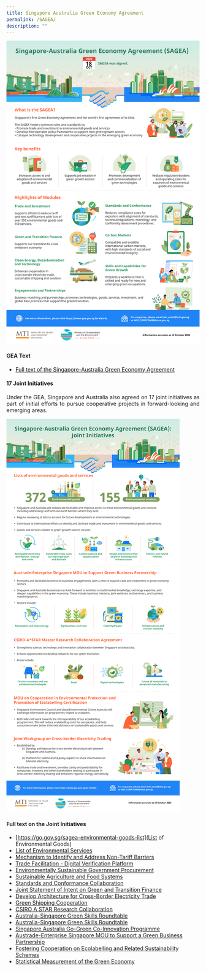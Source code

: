 ```yaml
---
title: Singapore Australia Green Economy Agreement
permalink: /SAGEA/
description: ""
---
```

![](/images/Singapore-Australia%20Green%20Economy%20Agreement%20(SAGEA)_v3.jpg)
	
#### GEA Text
* [Full text of the Singapore-Australia Green Economy Agreement](https://www.dfat.gov.au/sites/default/files/singapore-australia-gea-official-text-signed.pdf)

#### 17 Joint Initiatives
<p align = justify> Under the GEA, Singapore and Australia also agreed on 17 joint initiatives as part of initial efforts to pursue cooperative projects in forward-looking and emerging areas. 

![](/images/Singapore-Australia%20Green%20Economy%20Agreement%20Joint%20Initiatives_v3.jpg)

#### Full text on the Joint Initiatives
* [https://go.gov.sg/sagea-environmental-goods-list](List of Environmental Goods)
* [List of Environmental Services](https://go.gov.sg/sagea-environmental-services-list)
* [Mechanism to Identify and Address Non-Tariff Barriers](https://go.gov.sg/sagea-non-tariff-barriers-mechanism)
* [Trade Facilitation - Digital Verification Platform](https://go.gov.sg/sagea-digital-verification-platform)
* [Environmentally Sustainable Government Procurement](https://go.gov.sg/sagea-green-gp)
* [Sustainable Agriculture and Food Systems](https://go.gov.sg/sagea-sustainable-agriculture)
* [Standards and Conformance Collaboration](https://go.gov.sg/sagea-standards-conformance)
* [Joint Statement of Intent on Green and Transition Finance](https://go.gov.sg/sagea-green-finance-joint-statement)
* [Develop Architecture for Cross-Border Electricity Trade](https://go.gov.sg/sagea-crossborder-electricity-architecture)
* [Green Shipping Cooperation](https://go.gov.sg/sagea-green-shipping-cooperation)
* [CSIRO A STAR Research Collaboration](https://go.gov.sg/sagea-mrca)
* [Australia-Singapore Green Skills Roundtable](https://go.gov.sg/sagea-asgsr)
* [Australia-Singapore Green Skills Roundtable](https://go.gov.sg/sagea-asgsr)
* [Singapore Australia Go-Green Co-Innovation Programme](https://go.gov.sg/sagea-cip)
* [Austrade-Enterprise Singapore MOU to Support a Green Business Partnership](https://go.gov.sg/sagea-austrade-enterprisesg-mou)
* [Fostering Cooperation on Ecolabelling and Related Sustainability Schemes](https://go.gov.sg/sagea-ecolabelling)
* [Statistical Measurement of the Green Economy](https://go.gov.sg/sagea-statistical-measurement)